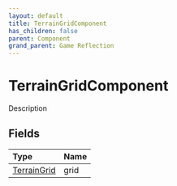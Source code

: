 ```yaml
---
layout: default
title: TerrainGridComponent
has_children: false
parent: Component
grand_parent: Game Reflection
---
```

# TerrainGridComponent
Description 

## Fields

| Type | Name |
|:-------------|:--------------|
| [TerrainGrid](/docs/game-reflection/classes/terrain_grid) | grid |

